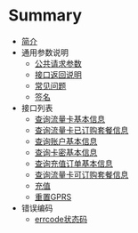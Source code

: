 # Summary

* [简介](README.md)
* 通用参数说明
    * [公共请求参数](app/explain/public-params.md)
    * [接口返回说明](app/explain/response-explain.md)
    * [常见问题](app/explain/common-question.md)
    * [签名](app/explain/sign.md)
* 接口列表
    * [查询流量卡基本信息](app/interface/member-info.md)
    * [查询流量卡已订购套餐信息](app/interface/member-product-info.md)
    * [查询账户基本信息](app/interface/user-info.md)
    * [查询卡密基本信息](app/interface/prepaid-card-info.md)
    * [查询充值订单基本信息](app/interface/order-info.md)
    * [查询流量卡可订购套餐信息](app/interface/product-info.md)
    * [充值](app/interface/recharge.md)
    * [重置GPRS](app/interface/member-gprs-reset.md)
* 错误编码
    * [errcode状态码](app/error/errorcode.md)
